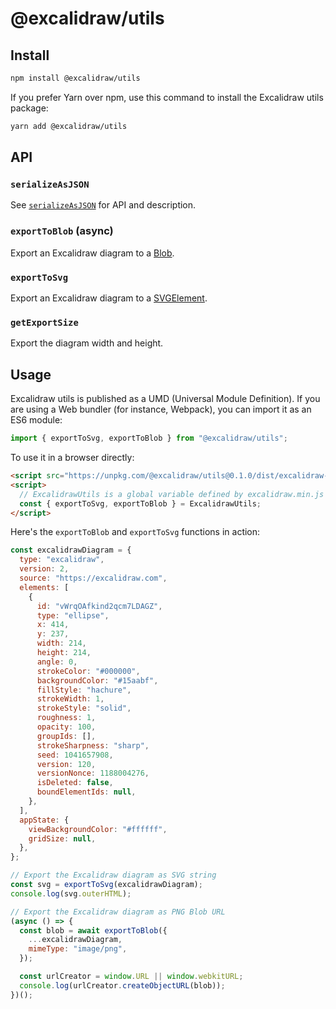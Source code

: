 # @excalidraw/utils

## Install

```bash
npm install @excalidraw/utils
```

If you prefer Yarn over npm, use this command to install the Excalidraw utils package:

```bash
yarn add @excalidraw/utils
```

## API

### `serializeAsJSON`

See [`serializeAsJSON`](https://github.com/excalidraw/excalidraw/blob/master/src/packages/excalidraw/README.md#serializeAsJSON) for API and description.

### `exportToBlob` (async)

Export an Excalidraw diagram to a [Blob](https://developer.mozilla.org/en-US/docs/Web/API/Blob).

### `exportToSvg`

Export an Excalidraw diagram to a [SVGElement](https://developer.mozilla.org/en-US/docs/Web/API/SVGElement).

### `getExportSize`

Export the diagram width and height.

## Usage

Excalidraw utils is published as a UMD (Universal Module Definition). If you are using a Web bundler (for instance, Webpack), you can import it as an ES6 module:

```js
import { exportToSvg, exportToBlob } from "@excalidraw/utils";
```

To use it in a browser directly:

```html
<script src="https://unpkg.com/@excalidraw/utils@0.1.0/dist/excalidraw-utils.min.js"></script>
<script>
  // ExcalidrawUtils is a global variable defined by excalidraw.min.js
  const { exportToSvg, exportToBlob } = ExcalidrawUtils;
</script>
```

Here's the `exportToBlob` and `exportToSvg` functions in action:

```js
const excalidrawDiagram = {
  type: "excalidraw",
  version: 2,
  source: "https://excalidraw.com",
  elements: [
    {
      id: "vWrqOAfkind2qcm7LDAGZ",
      type: "ellipse",
      x: 414,
      y: 237,
      width: 214,
      height: 214,
      angle: 0,
      strokeColor: "#000000",
      backgroundColor: "#15aabf",
      fillStyle: "hachure",
      strokeWidth: 1,
      strokeStyle: "solid",
      roughness: 1,
      opacity: 100,
      groupIds: [],
      strokeSharpness: "sharp",
      seed: 1041657908,
      version: 120,
      versionNonce: 1188004276,
      isDeleted: false,
      boundElementIds: null,
    },
  ],
  appState: {
    viewBackgroundColor: "#ffffff",
    gridSize: null,
  },
};

// Export the Excalidraw diagram as SVG string
const svg = exportToSvg(excalidrawDiagram);
console.log(svg.outerHTML);

// Export the Excalidraw diagram as PNG Blob URL
(async () => {
  const blob = await exportToBlob({
    ...excalidrawDiagram,
    mimeType: "image/png",
  });

  const urlCreator = window.URL || window.webkitURL;
  console.log(urlCreator.createObjectURL(blob));
})();
```
